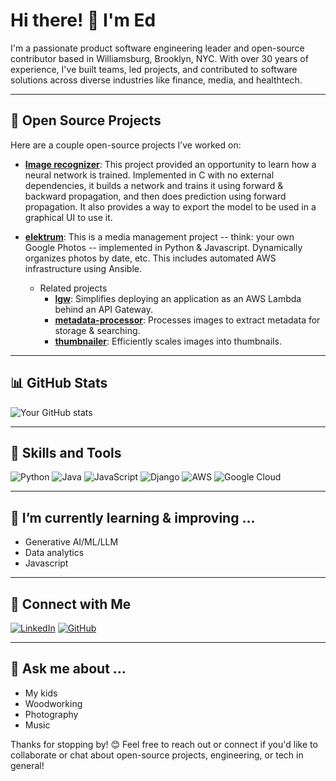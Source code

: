 
# Hi there! 👋 I'm Ed

I'm a passionate product software engineering leader and open-source contributor based in Williamsburg, Brooklyn, NYC. With over 30 years of experience, I've built teams, led projects, and contributed to software solutions across diverse industries like finance, media, and healthtech.

---

## 🔧 Open Source Projects

Here are a couple open-source projects I’ve worked on:

- **[Image recognizer](https://github.com/ebridges/minimal-neural-network)**: This project provided an opportunity to learn how a neural network is trained. Implemented in C with no external dependencies, it builds a network and trains it using forward & backward propagation, and then does prediction using forward propagation.  It also provides a way to export the model to be used in a graphical UI to use it.

- **[elektrum](https://github.com/ebridges/elektrum)**: This is a media management project -- think: your own Google Photos -- implemented in Python & Javascript. Dynamically organizes photos by date, etc. This includes automated AWS infrastructure using Ansible.
  - Related projects
      - **[lgw](https://github.com/ebridges/lgw)**: Simplifies deploying an application as an AWS Lambda behind an API Gateway.
      - **[metadata-processor](https://github.com/ebridges/metadata-processor)**: Processes images to extract metadata for storage & searching.
      - **[thumbnailer](https://github.com/ebridges/thumbnailer)**: Efficiently scales images into thumbnails.
---

## 📊 GitHub Stats

![Your GitHub stats](https://github-readme-stats.vercel.app/api?username=yourusername&show_icons=true&theme=radical)

---

## 🚀 Skills and Tools

![Python](https://img.shields.io/badge/-Python-3776AB?logo=python&logoColor=white&style=flat)
![Java](https://img.shields.io/badge/-Java-007396?logo=java&logoColor=white&style=flat)
![JavaScript](https://img.shields.io/badge/-JavaScript-F7DF1E?logo=javascript&logoColor=white&style=flat)
![Django](https://img.shields.io/badge/-Django-092E20?logo=django&logoColor=white&style=flat)
![AWS](https://img.shields.io/badge/-AWS-232F3E?logo=amazon-aws&logoColor=white&style=flat)
![Google Cloud](https://img.shields.io/badge/-Google%20Cloud-4285F4?logo=google-cloud&logoColor=white&style=flat)

---


## 🌱 I’m currently learning & improving ...

- Generative AI/ML/LLM
- Data analytics
- Javascript

---

## 🤝 Connect with Me

[![LinkedIn](https://img.shields.io/badge/LinkedIn-Profile-blue)](https://www.linkedin.com/in/eqbridges)
[![GitHub](https://img.shields.io/badge/GitHub-Profile-black)](https://github.com/ebridges)

---

## 💬 Ask me about ...

- My kids
- Woodworking
- Photography
- Music

Thanks for stopping by! 😊 Feel free to reach out or connect if you'd like to collaborate or chat about open-source projects, engineering, or tech in general!
